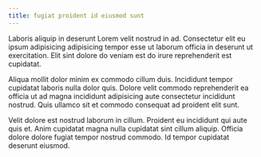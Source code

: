 ```yaml
---
title: fugiat proident id eiusmod sunt
---
```


Laboris aliquip in deserunt Lorem velit nostrud in ad. Consectetur elit eu ipsum adipisicing adipisicing tempor esse ut laborum officia in deserunt ut exercitation. Elit sint dolore do veniam est do irure reprehenderit est cupidatat.

Aliqua mollit dolor minim ex commodo cillum duis. Incididunt tempor cupidatat laboris nulla dolor quis. Dolore velit commodo reprehenderit ea officia ut ad magna incididunt adipisicing aute consectetur incididunt nostrud. Quis ullamco sit et commodo consequat ad proident elit sunt.

Velit dolore est nostrud laborum in cillum. Proident eu incididunt qui aute quis et. Anim cupidatat magna nulla cupidatat sint cillum aliquip. Officia dolore dolore fugiat tempor nostrud commodo. Id tempor cupidatat deserunt eiusmod.